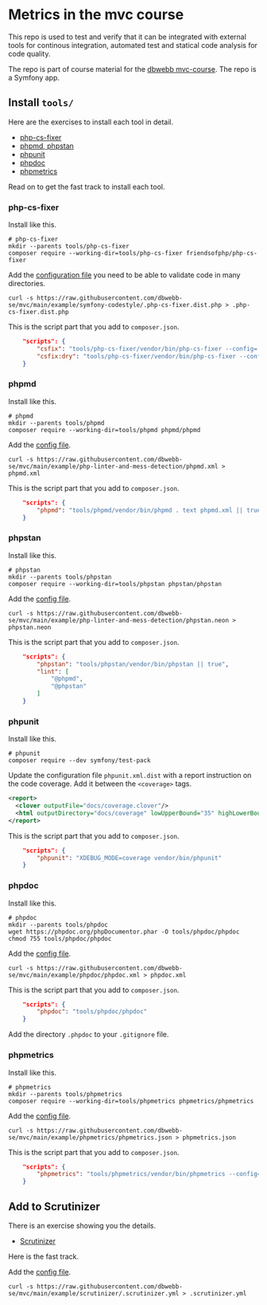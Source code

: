 Metrics in the mvc course
=========================

This repo is used to test and verify that it can be integrated with external tools for continous integration, automated test and statical code analysis for code quality.

The repo is part of course material for the [dbwebb mvc-course](https://github.com/dbwebb-se/mvc). The repo is a Symfony app.



Install `tools/`
-------------------------

Here are the exercises to install each tool in detail.

* [php-cs-fixer](https://github.com/dbwebb-se/mvc/tree/main/example/symfony-codestyle)
* [phpmd, phpstan](https://github.com/dbwebb-se/mvc/tree/main/example/php-linter-and-mess-detection)
* [phpunit](https://github.com/dbwebb-se/mvc/tree/main/example/phpunit-symfony)
* [phpdoc](https://github.com/dbwebb-se/mvc/tree/main/example/phpdoc)
* [phpmetrics](https://github.com/dbwebb-se/mvc/tree/main/example/phpmetrics)

Read on to get the fast track to install each tool.



### php-cs-fixer

Install like this.

```
# php-cs-fixer
mkdir --parents tools/php-cs-fixer
composer require --working-dir=tools/php-cs-fixer friendsofphp/php-cs-fixer
```

Add the [configuration file](https://github.com/dbwebb-se/mvc/blob/main/example/symfony-codestyle/.php-cs-fixer.dist.php) you need to be able to validate code in many directories.

```
curl -s https://raw.githubusercontent.com/dbwebb-se/mvc/main/example/symfony-codestyle/.php-cs-fixer.dist.php > .php-cs-fixer.dist.php
```

This is the script part that you add to `composer.json`.

```json
    "scripts": {
        "csfix": "tools/php-cs-fixer/vendor/bin/php-cs-fixer --config=.php-cs-fixer.dist.php fix src tests",
        "csfix:dry": "tools/php-cs-fixer/vendor/bin/php-cs-fixer --config=.php-cs-fixer.dist.php fix src tests --dry-run -v"
    }
```



### phpmd

Install like this.

```
# phpmd
mkdir --parents tools/phpmd
composer require --working-dir=tools/phpmd phpmd/phpmd
```

Add the [config file](https://github.com/dbwebb-se/mvc/blob/main/example/php-linter-and-mess-detection/phpmd.xml).

```
curl -s https://raw.githubusercontent.com/dbwebb-se/mvc/main/example/php-linter-and-mess-detection/phpmd.xml > phpmd.xml
```

This is the script part that you add to `composer.json`.

```json
    "scripts": {
        "phpmd": "tools/phpmd/vendor/bin/phpmd . text phpmd.xml || true"
    }
```



### phpstan

Install like this.

```
# phpstan
mkdir --parents tools/phpstan
composer require --working-dir=tools/phpstan phpstan/phpstan
```

Add the [config file](https://github.com/dbwebb-se/mvc/blob/main/example/php-linter-and-mess-detection/phpstan.neon).

```
curl -s https://raw.githubusercontent.com/dbwebb-se/mvc/main/example/php-linter-and-mess-detection/phpstan.neon > phpstan.neon
```

This is the script part that you add to `composer.json`.

```json
    "scripts": {
        "phpstan": "tools/phpstan/vendor/bin/phpstan || true",
        "lint": [
            "@phpmd",
            "@phpstan"
        ]
    }
```



### phpunit

Install like this.

```
# phpunit
composer require --dev symfony/test-pack
```

Update the configuration file `phpunit.xml.dist` with a report instruction on the code coverage. Add it between the `<coverage>` tags. 

```xml
<report>
  <clover outputFile="docs/coverage.clover"/>
  <html outputDirectory="docs/coverage" lowUpperBound="35" highLowerBound="70"/>
</report>
```

This is the script part that you add to `composer.json`.

```json
    "scripts": {
        "phpunit": "XDEBUG_MODE=coverage vendor/bin/phpunit"
    }
```



### phpdoc

Install like this.

```
# phpdoc
mkdir --parents tools/phpdoc
wget https://phpdoc.org/phpDocumentor.phar -O tools/phpdoc/phpdoc
chmod 755 tools/phpdoc/phpdoc
```

Add the [config file](https://github.com/dbwebb-se/mvc/blob/main/example/phpdoc/phpdoc.xml).

```
curl -s https://raw.githubusercontent.com/dbwebb-se/mvc/main/example/phpdoc/phpdoc.xml > phpdoc.xml
```

This is the script part that you add to `composer.json`.

```json
    "scripts": {
        "phpdoc": "tools/phpdoc/phpdoc"
    }
```

Add the directory `.phpdoc` to your `.gitignore` file.



### phpmetrics

Install like this.

```
# phpmetrics
mkdir --parents tools/phpmetrics
composer require --working-dir=tools/phpmetrics phpmetrics/phpmetrics
```

Add the [config file](https://github.com/dbwebb-se/mvc/blob/main/example/phpmetrics/phpmetrics.json).

```
curl -s https://raw.githubusercontent.com/dbwebb-se/mvc/main/example/phpmetrics/phpmetrics.json > phpmetrics.json
```

This is the script part that you add to `composer.json`.

```json
    "scripts": {
        "phpmetrics": "tools/phpmetrics/vendor/bin/phpmetrics --config=phpmetrics.json"
    }
```



Add to Scrutinizer
-------------------------

There is an exercise showing you the details.

* [Scrutinizer](https://github.com/dbwebb-se/mvc/tree/main/example/scrutinizer)

Here is the fast track.

Add the [config file](https://github.com/dbwebb-se/mvc/blob/main/example/scrutinizer/.scrutinizer.yml).

```
curl -s https://raw.githubusercontent.com/dbwebb-se/mvc/main/example/scrutinizer/.scrutinizer.yml > .scrutinizer.yml
```
